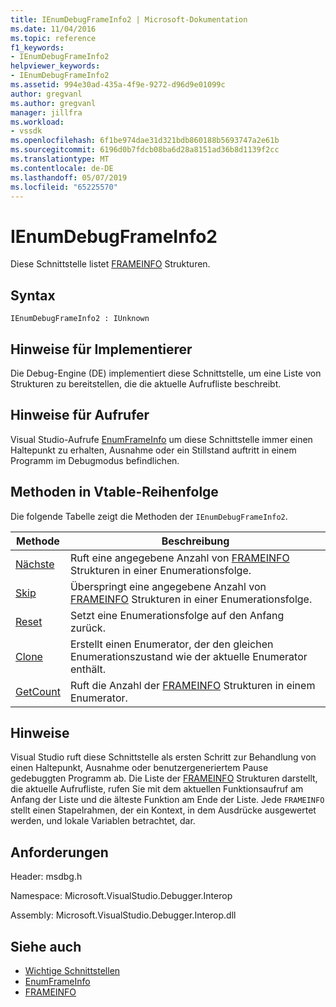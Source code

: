 ```yaml
---
title: IEnumDebugFrameInfo2 | Microsoft-Dokumentation
ms.date: 11/04/2016
ms.topic: reference
f1_keywords:
- IEnumDebugFrameInfo2
helpviewer_keywords:
- IEnumDebugFrameInfo2
ms.assetid: 994e30ad-435a-4f9e-9272-d96d9e01099c
author: gregvanl
ms.author: gregvanl
manager: jillfra
ms.workload:
- vssdk
ms.openlocfilehash: 6f1be974dae31d321bdb860188b5693747a2e61b
ms.sourcegitcommit: 6196d0b7fdcb08ba6d28a8151ad36b8d1139f2cc
ms.translationtype: MT
ms.contentlocale: de-DE
ms.lasthandoff: 05/07/2019
ms.locfileid: "65225570"
---
```

# <a name="ienumdebugframeinfo2"></a>IEnumDebugFrameInfo2
Diese Schnittstelle listet [FRAMEINFO](../../../extensibility/debugger/reference/frameinfo.md) Strukturen.

## <a name="syntax"></a>Syntax

```
IEnumDebugFrameInfo2 : IUnknown
```

## <a name="notes-for-implementers"></a>Hinweise für Implementierer
 Die Debug-Engine (DE) implementiert diese Schnittstelle, um eine Liste von Strukturen zu bereitstellen, die die aktuelle Aufrufliste beschreibt.

## <a name="notes-for-callers"></a>Hinweise für Aufrufer
 Visual Studio-Aufrufe [EnumFrameInfo](../../../extensibility/debugger/reference/idebugthread2-enumframeinfo.md) um diese Schnittstelle immer einen Haltepunkt zu erhalten, Ausnahme oder ein Stillstand auftritt in einem Programm im Debugmodus befindlichen.

## <a name="methods-in-vtable-order"></a>Methoden in Vtable-Reihenfolge
 Die folgende Tabelle zeigt die Methoden der `IEnumDebugFrameInfo2`.

|Methode|Beschreibung|
|------------|-----------------|
|[Nächste](../../../extensibility/debugger/reference/ienumdebugframeinfo2-next.md)|Ruft eine angegebene Anzahl von [FRAMEINFO](../../../extensibility/debugger/reference/frameinfo.md) Strukturen in einer Enumerationsfolge.|
|[Skip](../../../extensibility/debugger/reference/ienumdebugframeinfo2-skip.md)|Überspringt eine angegebene Anzahl von [FRAMEINFO](../../../extensibility/debugger/reference/frameinfo.md) Strukturen in einer Enumerationsfolge.|
|[Reset](../../../extensibility/debugger/reference/ienumdebugframeinfo2-reset.md)|Setzt eine Enumerationsfolge auf den Anfang zurück.|
|[Clone](../../../extensibility/debugger/reference/ienumdebugframeinfo2-clone.md)|Erstellt einen Enumerator, der den gleichen Enumerationszustand wie der aktuelle Enumerator enthält.|
|[GetCount](../../../extensibility/debugger/reference/ienumdebugframeinfo2-getcount.md)|Ruft die Anzahl der [FRAMEINFO](../../../extensibility/debugger/reference/frameinfo.md) Strukturen in einem Enumerator.|

## <a name="remarks"></a>Hinweise
 Visual Studio ruft diese Schnittstelle als ersten Schritt zur Behandlung von einen Haltepunkt, Ausnahme oder benutzergeneriertem Pause gedebuggten Programm ab. Die Liste der [FRAMEINFO](../../../extensibility/debugger/reference/frameinfo.md) Strukturen darstellt, die aktuelle Aufrufliste, rufen Sie mit dem aktuellen Funktionsaufruf am Anfang der Liste und die älteste Funktion am Ende der Liste. Jede `FRAMEINFO` stellt einen Stapelrahmen, der ein Kontext, in dem Ausdrücke ausgewertet werden, und lokale Variablen betrachtet, dar.

## <a name="requirements"></a>Anforderungen
 Header: msdbg.h

 Namespace: Microsoft.VisualStudio.Debugger.Interop

 Assembly: Microsoft.VisualStudio.Debugger.Interop.dll

## <a name="see-also"></a>Siehe auch
- [Wichtige Schnittstellen](../../../extensibility/debugger/reference/core-interfaces.md)
- [EnumFrameInfo](../../../extensibility/debugger/reference/idebugthread2-enumframeinfo.md)
- [FRAMEINFO](../../../extensibility/debugger/reference/frameinfo.md)